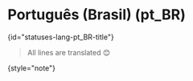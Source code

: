 # Português (Brasil) (pt_BR)
{id="statuses-lang-pt_BR-title"}



> All lines are translated 😊
>
{style="note"}


